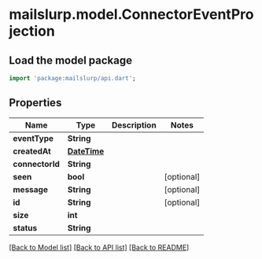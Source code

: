 # mailslurp.model.ConnectorEventProjection

## Load the model package
```dart
import 'package:mailslurp/api.dart';
```

## Properties
Name | Type | Description | Notes
------------ | ------------- | ------------- | -------------
**eventType** | **String** |  | 
**createdAt** | [**DateTime**](DateTime) |  | 
**connectorId** | **String** |  | 
**seen** | **bool** |  | [optional] 
**message** | **String** |  | [optional] 
**id** | **String** |  | [optional] 
**size** | **int** |  | 
**status** | **String** |  | 

[[Back to Model list]](../README#documentation-for-models) [[Back to API list]](../README#documentation-for-api-endpoints) [[Back to README]](../README)


